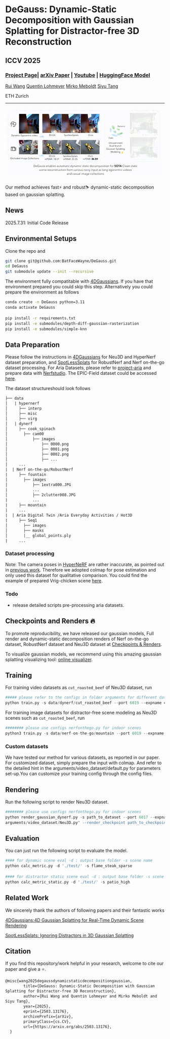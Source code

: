 # DeGauss: Dynamic-Static Decomposition with Gaussian Splatting for Distractor-free 3D Reconstruction

## ICCV 2025

### [Project Page](https://batfacewayne.github.io/DeGauss.io/)| [arXiv Paper](https://arxiv.org/abs/2503.13176) | [Youtube](https://www.youtube.com/watch?v=d8U4--_jIcc) | [HuggingFace Model](https://huggingface.co/BatofGo/DeGauss_ckpts/tree/main)

[Rui Wang](https://pdz.ethz.ch/the-group/people/rui-wang.html) [Quentin Lohmeyer](https://pdz.ethz.ch/the-group/people/lohmeyer.html) [Mirko Meboldt](https://pdz.ethz.ch/the-group/people/meboldt.html) [Siyu Tang](https://vlg.ethz.ch/team/Prof-Dr-Siyu-Tang.html)

ETH Zurich


---

![Teaser GIF](assets/teaser.gif)

Our method achieves fast⚡️ and robust⛷️ dynamic-static decomposition based on gaussian splatting.


## News

2025.7.31: Initial Code Release

## Environmental Setups
Clone the repo and 

```bash
git clone git@github.com:BatFaceWayne/DeGauss.git
cd DeGauss
git submodule update --init --recursive
```

The environment fully compatitable with [4DGaussians](https://github.com/hustvl/4DGaussians). If you have that environment prepared you could skip this step. Alternatively you could prepare the environment as follows

```bash
conda create -n DeGauss python=3.11
conda activate DeGauss

pip install -r requirements.txt
pip install -e submodules/depth-diff-gaussian-rasterization
pip install -e submodules/simple-knn
```

## Data Preparation
Please follow the instructions in [4DGaussians](https://github.com/hustvl/4DGaussians) for Neu3D and HyperNerf dataset preparation, and [SpotLessSplats](https://github.com/lilygoli/SpotLessSplats/tree/main) for RobustNerf and Nerf on-the-go dataset processing. For Aria Datasets, please refer to [project-aria](https://www.projectaria.com/resources/#resources-datasets) and prepare data with [Nerfstudio](https://docs.nerf.studio/quickstart/custom_dataset.html#aria). The EPIC-Field dataset could be accessed [here](https://epic-kitchens.github.io/epic-fields/).


The dataset structureshould look follows

```
├── data
│   | hypernerf
│     ├── interp
│     ├── misc
│     ├── virg
│   | dynerf
│     ├── cook_spinach
│       ├── cam00
│           ├── images
│               ├── 0000.png
│               ├── 0001.png
│               ├── 0002.png
│               ├── ...
│     ...
|  | Nerf on-the-go/RobustNerf
|     ├── fountain
│       ├── images
│           ├── 1extra000.JPG
|           ...
│           ├── 2clutter008.JPG
|           ...
|     ├── mountain
|     ...
|  | Aria Digital Twin /Aria Everyday Activities / Hot3D
|     ├── Seq1
│       ├── images
│       ├── masks
│       |__ global_points.ply
|     ...

```
### Dataset processing
Note: The camera poses in [HyperNeRF](https://github.com/google/hypernerf) are rather inaccurate, as pointed out in [previous work](https://github.com/CVMI-Lab/SC-GS). Therefore we adopted colmap for pose estimation and only used this dataset for qualitative comparison. You could find the example of prepared Vrig-chicken scene [here](https://drive.google.com/file/d/1BoWvcSuQlGLdaO8iQIPuJFhiL1RldYhs/view?usp=drive_link).

### Todo
- release detailed scripts pre-processing aria datasets.
## Checkpoints and Renders 🔥
To promote reproducibility, we have released our gaussian models, Full render and dynamic-static decomposition renders of Nerf on-the-go dataset, RobustNerf dataset and Neu3D dataset at [Checkpoints & Renders](https://huggingface.co/BatofGo/DeGauss_ckpts/tree/main). 

To visualize gaussian models, we recommend using this amazing gaussian splatting visualizing tool: [online visualizer](https://antimatter15.com/splat/).

## Training


For training video datasets as  `cut_roasted_beef` of Neu3D dataset, run
```python
##### please refer to the configs in folder arguments for different dataset setup
python train.py -s data/dynerf/cut_roasted_beef --port 6019 --expname cut_roasted_beef --configs arguments/video_dataset/Neu3D.py
```

For training image datasets for distractor-free scene modeling as Neu3D scenes such as `cut_roasted_beef`, run
```python
######## please use configs nerfonthego.py for indoor scenes
python3 train.py -s data/nerf-on-the-go/mountain --port 6019 --expname mountain --configs arguments/image_dataset/nerfonthego_outdoor.py
```
### Custom datasets
We have tested our method for various datasets, as reported in our paper. For customized dataset, simply prepare the input with colmap. And refer to the detailed hint in the arguments/video_dataset/default.py for parameters set-up.You can customize your training config through the config files.


## Rendering

Run the following script to render Neu3D dataset.
```python
######## please use configs nerfonthego.py for indoor scenes
python render_gaussian_dynerf.py -s path_to_dataset --port 6017 --expname Neu3Drender --configs
arguments/video_dataset/Neu3D.py" --render_checkpoint path_to_checkpoint
```


## Evaluation

You can just run the following script to evaluate the model.

```python
#### for dynamic scene eval -d : output base folder -s scene name
python calc_metric.py -d './test/' -s flame_steak_sparse

#### for distractor static scene eval -d : output base folder -s scene name
python calc_metric_static.py -d './test/' -s patio_high 

```


## Related Work

We sincerely thank the authors of following papers and their fantastic works

[4DGaussians:4D Gaussian Splatting for Real-Time Dynamic Scene Rendering](https://guanjunwu.github.io/4dgs/)

[SpotLessSplats: Ignoring Distractors in 3D Gaussian Splatting](https://spotlesssplats.github.io)


## Citation

If you find this repository/work helpful in your research, welcome to cite our paper and give a ⭐.

```
@misc{wang2025degaussdynamicstaticdecompositiongaussian,
        title={DeGauss: Dynamic-Static Decomposition with Gaussian Splatting for Distractor-free 3D Reconstruction}, 
        author={Rui Wang and Quentin Lohmeyer and Mirko Meboldt and Siyu Tang},
        year={2025},
        eprint={2503.13176},
        archivePrefix={arXiv},
        primaryClass={cs.CV},
        url={https://arxiv.org/abs/2503.13176}, 
  }
    
```
